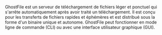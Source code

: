 GhostFile est un serveur de téléchargement de fichiers léger et ponctuel qui s'arrête automatiquement après avoir traité un téléchargement. Il est conçu pour les transferts de fichiers rapides et éphémères et est distribué sous la forme d'un binaire unique et autonome. GhostFile peut fonctionner en mode ligne de commande (CLI) ou avec une interface utilisateur graphique (GUI).

